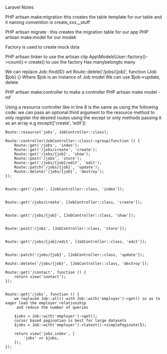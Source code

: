 Laravel Notes

PHP artisan make:migration this creates the table template for our table and it naming convention is create_xxx__stuff

PHP artisan migrate : this creates the migration table for our app
PHP artisan make:model for our modek

Factory is used to create mock dsta

PHP artisan tinker to use the artisan clip
App\Models\User::factory()->count()-> create() to use the factory
Has manybelongto many

We can replace Job::find(ID) wit
Route::delete('/jobs/{job}', function (Job $job) {}
Where $job is an instance of Job model
We can use $job->update, delete

PHP artisan make:controller to make a controller
PHP artisan make model -mf

Using a resource controller like in line 8 is the same as using the following code:
we can pass an optional third argument to the resource method to only register the desired routes
using the except or only methods passing it as an array e.g except(['create', 'edit'])

```
Route::resource('jobs', JobController::class);

Route::controller(JobController::class)->group(function () {
    Route::get('/jobs', 'index');
    Route::get('/jobs/create', 'create');
    Route::get('/jobs/{job}', 'show');
    Route::post('/jobs', 'store');
    Route::get('/jobs/{job}/edit', 'edit');
    Route::patch('/jobs/{job}', 'update');
    Route::delete('/jobs/{job}', 'destroy');
});


Route::get('/jobs', [JobController::class, 'index']);


Route::get('/jobs/create', [JobController::class, 'create']);


Route::get('/jobs/{job}', [JobController::class, 'show']);


Route::post('/jobs', [JobController::class, 'store']);


Route::get('/jobs/{job}/edit', [JobController::class, 'edit']);


Route::patch('/jobs/{job}', [JobController::class, 'update']);

Route::delete('/jobs/{job}', [JobController::class, 'destroy']);

Route::get('/contact', function () {
    return view('contact');
});


Route::get('/jobs', function () {
    we replaced Job::all() with Job::with('employer')->get() so as to eager load the employer relationship
     and reduce the number of queries

    $jobs = Job::with('employer')->get();
    cursor based pagination is best for large datasets
    $jobs = Job::with('employer')->latest()->simplePaginate(5);

    return view('jobs.index', [
        'jobs' => $jobs,
    ]);
});
```

